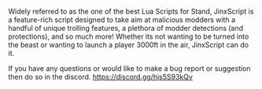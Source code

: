 Widely referred to as the one of the best Lua Scripts for Stand, JinxScript is a feature-rich script designed to take aim at malicious modders with a handful of unique trolling features, a plethora of modder detections (and protections), and so much more! 
Whether its not wanting to be turned into the beast or wanting to launch a player 3000ft in the air, JinxScript can do it.

If you have any questions or would like to make a bug report or suggestion then do so in the discord.
https://discord.gg/hjs5S93kQv
